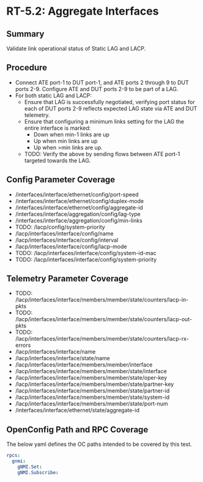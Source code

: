 # RT-5.2: Aggregate Interfaces

## Summary

Validate link operational status of Static LAG and LACP.

## Procedure

*   Connect ATE port-1 to DUT port-1, and ATE ports 2 through 9 to DUT ports
    2-9. Configure ATE and DUT ports 2-9 to be part of a LAG.
*   For both static LAG and LACP:
    *   Ensure that LAG is successfully negotiated, verifying port status for
        each of DUT ports 2-9 reflects expected LAG state via ATE and DUT
        telemetry.
    *   Ensure that configuring a minimum links setting for the LAG the entire
        interface is marked:
        *   Down when min-1 links are up
        *   Up when min links are up
        *   Up when >min links are up.
    *   TODO: Verify the above by sending flows between ATE port-1 targeted
        towards the LAG.

## Config Parameter Coverage

*   /interfaces/interface/ethernet/config/port-speed
*   /interfaces/interface/ethernet/config/duplex-mode
*   /interfaces/interface/ethernet/config/aggregate-id
*   /interfaces/interface/aggregation/config/lag-type
*   /interfaces/interface/aggregation/config/min-links
*   TODO: /lacp/config/system-priority
*   /lacp/interfaces/interface/config/name
*   /lacp/interfaces/interface/config/interval
*   /lacp/interfaces/interface/config/lacp-mode
*   TODO: /lacp/interfaces/interface/config/system-id-mac
*   TODO: /lacp/interfaces/interface/config/system-priority

## Telemetry Parameter Coverage

*   TODO: /lacp/interfaces/interface/members/member/state/counters/lacp-in-pkts
*   TODO: /lacp/interfaces/interface/members/member/state/counters/lacp-out-pkts
*   TODO:
    /lacp/interfaces/interface/members/member/state/counters/lacp-rx-errors
*   /lacp/interfaces/interface/name
*   /lacp/interfaces/interface/state/name
*   /lacp/interfaces/interface/members/member/interface
*   /lacp/interfaces/interface/members/member/state/interface
*   /lacp/interfaces/interface/members/member/state/oper-key
*   /lacp/interfaces/interface/members/member/state/partner-key
*   /lacp/interfaces/interface/members/member/state/partner-id
*   /lacp/interfaces/interface/members/member/state/system-id
*   /lacp/interfaces/interface/members/member/state/port-num
*   /interfaces/interface/ethernet/state/aggregate-id

## OpenConfig Path and RPC Coverage

The below yaml defines the OC paths intended to be covered by this test.

```yaml
rpcs:
  gnmi:
    gNMI.Set:
    gNMI.Subscribe:
```